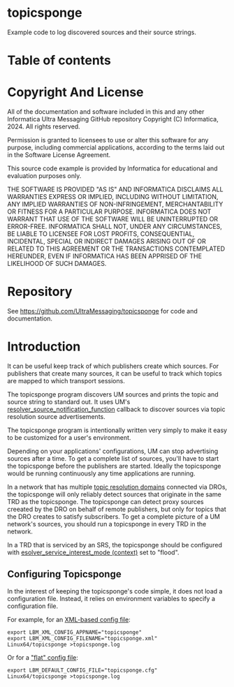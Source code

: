# topicsponge

Example code to log discovered sources and their source strings.

# Table of contents

<!-- mdtoc-start -->
<!-- mdtoc-end -->

# Copyright And License

All of the documentation and software included in this and any
other Informatica Ultra Messaging GitHub repository
Copyright (C) Informatica, 2024. All rights reserved.

Permission is granted to licensees to use
or alter this software for any purpose, including commercial applications,
according to the terms laid out in the Software License Agreement.

This source code example is provided by Informatica for educational
and evaluation purposes only.

THE SOFTWARE IS PROVIDED "AS IS" AND INFORMATICA DISCLAIMS ALL WARRANTIES
EXPRESS OR IMPLIED, INCLUDING WITHOUT LIMITATION, ANY IMPLIED WARRANTIES OF
NON-INFRINGEMENT, MERCHANTABILITY OR FITNESS FOR A PARTICULAR
PURPOSE.  INFORMATICA DOES NOT WARRANT THAT USE OF THE SOFTWARE WILL BE
UNINTERRUPTED OR ERROR-FREE.  INFORMATICA SHALL NOT, UNDER ANY CIRCUMSTANCES,
BE LIABLE TO LICENSEE FOR LOST PROFITS, CONSEQUENTIAL, INCIDENTAL, SPECIAL OR
INDIRECT DAMAGES ARISING OUT OF OR RELATED TO THIS AGREEMENT OR THE
TRANSACTIONS CONTEMPLATED HEREUNDER, EVEN IF INFORMATICA HAS BEEN APPRISED OF
THE LIKELIHOOD OF SUCH DAMAGES.

# Repository

See https://github.com/UltraMessaging/topicsponge for code and documentation.

# Introduction

It can be useful keep track of which publishers create which sources.
For publishers that create many sources, it can be useful to track which
topics are mapped to which transport sessions.

The topicsponge program discovers UM sources and prints
the topic and source string to standard out.
It uses UM's
[resolver_source_notification_function](https://ultramessaging.github.io/currdoc/doc/Config/grpmajoroptions.html#resolversourcenotificationfunctioncontext)
callback to discover sources via topic resolution source advertisements.

The topicsponge program is intentionally written very simply to make it
easy to be customized for a user's environment.

Depending on your applications' configurations,
UM can stop advertising sources after a time.
To get a complete list of sources,
you'll have to start the topicsponge before the publishers are started.
Ideally the topicsponge would be running continuously any time
applications are running.

In a network that has multiple
[topic resolution domains](https://ultramessaging.github.io/currdoc/doc/Design/fundamentalconcepts.html#topicresolutiondomain)
connected via DROs,
the topicsponge will only reliably detect sources that originate in the same
TRD as the topicsponge.
The topicsponge can detect proxy sources creeated by the DRO on behalf of
remote publishers, but only for topics that the DRO creates to satisfy
subscribers.
To get a complete picture of a UM network's sources,
you should run a topicsponge in every TRD in the network.

In a TRD that is serviced by an SRS,
the topicsponge should be configured with
[esolver_service_interest_mode (context)](https://ultramessaging.github.io/currdoc/doc/Config/grptcpbasedresolveroperation.html#resolverserviceinterestmodecontext)
set to "flood".

## Configuring Topicsponge

In the interest of keeping the topicsponge's code simple,
it does not load a configuration file.
Instead, it relies on environment variables to specify a configuration file.

For example, for an
[XML-based config file](https://ultramessaging.github.io/currdoc/doc/Config/xmlconfigurationfiles.html):
````
export LBM_XML_CONFIG_APPNAME="topicsponge"
export LBM_XML_CONFIG_FILENAME="topicsponge.xml"
Linux64/topicsponge >topicsponge.log
````

Or for a ["flat" config file](https://ultramessaging.github.io/currdoc/doc/Config/plaintextconfigurationfiles.html):
````
export LBM_DEFAULT_CONFIG_FILE="topicsponge.cfg"
Linux64/topicsponge >topicsponge.log
````
